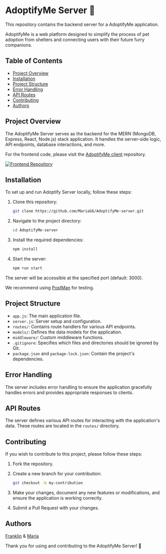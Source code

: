 # AdoptifyMe Server 🐶

This repository contains the backend server for a AdoptifyMe application.

AdoptifyMe is a web platform designed to simplify the process of pet adoption from shelters and connecting users with their future furry companions.

## Table of Contents

- [Project Overview](#project-overview)
- [Installation](#installation)
- [Project Structure](#project-structure)
- [Error Handling](#error-handling)
- [API Routes](#api-routes)
- [Contributing](#contributing)
- [Authors](#authors)

## Project Overview

The AdoptifyMe Server serves as the backend for the MERN (MongoDB, Express, React, Node.js) stack application. It handles the server-side logic, API endpoints, database interactions, and more.

For the frontend code, please visit the [AdoptifyMe client](https://github.com/MariaG6/AdoptifyMe-client) repository.

[![Frontend Repository](https://img.shields.io/badge/Frontend-Repository-brightgreen.svg)](https://github.com/MariaG6/AdoptifyMe-client)

## Installation

To set up and run Adoptify Server locally, follow these steps:

1. Clone this repository:

   ```bash
   git clone https://github.com/MariaG6/AdoptifyMe-server.git
   ```

2. Navigate to the project directory:

   ```bash
   cd AdoptifyMe-server
   ```

3. Install the required dependencies:

   ```bash
   npm install
   ```

4. Start the server:

   ```bash
   npm run start
   ```

The server will be accessible at the specified port (default: 3000).

We recommend using [PostMan](https://www.postman.com/downloads/) for testing.

## Project Structure

- `app.js`: The main application file.
- `server.js`: Server setup and configuration.
- `routes/`: Contains route handlers for various API endpoints.
- `models/`: Defines the data models for the application.
- `middleware/`: Custom middleware functions.
- `.gitignore`: Specifies which files and directories should be ignored by Git.
- `package.json` and `package-lock.json`: Contain the project's dependencies.

## Error Handling

The server includes error handling to ensure the application gracefully handles errors and provides appropriate responses to clients.

## API Routes

The server defines various API routes for interacting with the application's data. These routes are located in the `routes/` directory.

## Contributing

If you wish to contribute to this project, please follow these steps:

1. Fork the repository.

2. Create a new branch for your contribution:

   ```bash
   git checkout -b my-contribution
   ```

3. Make your changes, document any new features or modifications, and ensure the application is working correctly.

4. Submit a Pull Request with your changes.

## Authors

[Franklin](https://github.com/franklinosei) & [María](https://github.com/MariaG6)

Thank you for using and contributing to the AdoptifyMe Server! 👋
